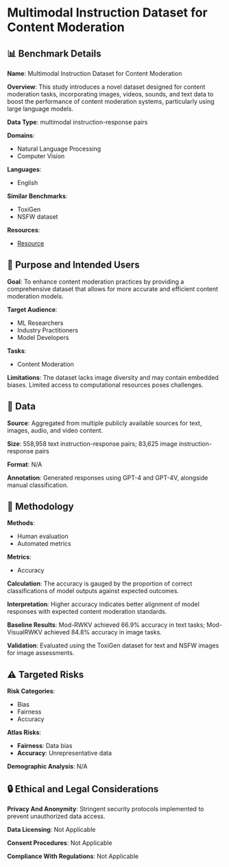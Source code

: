 # Multimodal Instruction Dataset for Content Moderation

## 📊 Benchmark Details

**Name**: Multimodal Instruction Dataset for Content Moderation

**Overview**: This study introduces a novel dataset designed for content moderation tasks, incorporating images, videos, sounds, and text data to boost the performance of content moderation systems, particularly using large language models.

**Data Type**: multimodal instruction-response pairs

**Domains**:
- Natural Language Processing
- Computer Vision

**Languages**:
- English

**Similar Benchmarks**:
- ToxiGen
- NSFW dataset

**Resources**:
- [Resource](https://huggingface.co/modrwkv)

## 🎯 Purpose and Intended Users

**Goal**: To enhance content moderation practices by providing a comprehensive dataset that allows for more accurate and efficient content moderation models.

**Target Audience**:
- ML Researchers
- Industry Practitioners
- Model Developers

**Tasks**:
- Content Moderation

**Limitations**: The dataset lacks image diversity and may contain embedded biases. Limited access to computational resources poses challenges.

## 💾 Data

**Source**: Aggregated from multiple publicly available sources for text, images, audio, and video content.

**Size**: 558,958 text instruction-response pairs; 83,625 image instruction-response pairs

**Format**: N/A

**Annotation**: Generated responses using GPT-4 and GPT-4V, alongside manual classification.

## 🔬 Methodology

**Methods**:
- Human evaluation
- Automated metrics

**Metrics**:
- Accuracy

**Calculation**: The accuracy is gauged by the proportion of correct classifications of model outputs against expected outcomes.

**Interpretation**: Higher accuracy indicates better alignment of model responses with expected content moderation standards.

**Baseline Results**: Mod-RWKV achieved 66.9% accuracy in text tasks; Mod-VisualRWKV achieved 84.8% accuracy in image tasks.

**Validation**: Evaluated using the ToxiGen dataset for text and NSFW images for image assessments.

## ⚠️ Targeted Risks

**Risk Categories**:
- Bias
- Fairness
- Accuracy

**Atlas Risks**:
- **Fairness**: Data bias
- **Accuracy**: Unrepresentative data

**Demographic Analysis**: N/A

## 🔒 Ethical and Legal Considerations

**Privacy And Anonymity**: Stringent security protocols implemented to prevent unauthorized data access.

**Data Licensing**: Not Applicable

**Consent Procedures**: Not Applicable

**Compliance With Regulations**: Not Applicable
